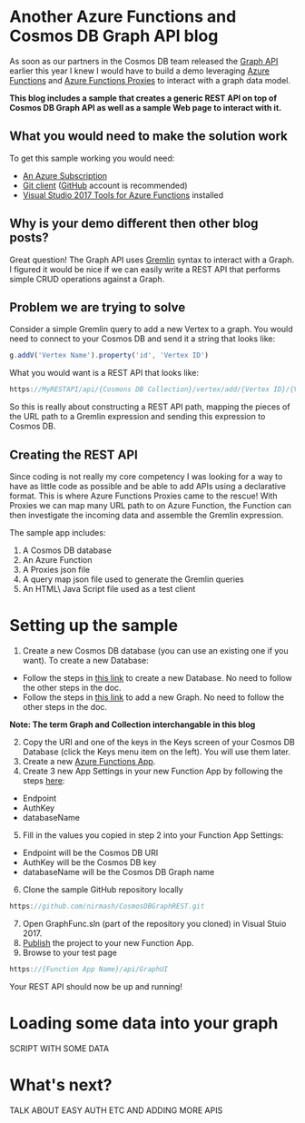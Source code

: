 # Another Azure Functions and Cosmos DB Graph API blog

As soon as our partners in the Cosmos DB team released the [Graph API](https://docs.microsoft.com/en-us/azure/cosmos-db/graph-introduction) earlier this year I knew I would have to build a demo leveraging [Azure Functions](https://azure.microsoft.com/en-us/services/functions/) and [Azure Functions Proxies](https://docs.microsoft.com/en-us/azure/azure-functions/functions-proxies) to interact with a graph data model. 

**This blog includes a sample that creates a generic REST API on top of Cosmos DB Graph API as well as a sample Web page to interact with it.**

## What you would need to make the solution work
To get this sample working you would need: 
* [An Azure Subscription](https://azure.microsoft.com/en-us/free/)
* [Git client](https://git-scm.com/) ([GitHub](https://github.com/) account is recommended)
* [Visual Studio 2017 Tools for Azure Functions](https://blogs.msdn.microsoft.com/webdev/2017/05/10/azure-function-tools-for-visual-studio-2017/) installed

## Why is your demo different then other blog posts?

Great question! The Graph API uses [Gremlin](https://github.com/tinkerpop/gremlin/wiki) syntax to interact with a Graph. I figured it would be nice if we can easily write a REST API that performs simple CRUD operations against a Graph. 

## Problem we are trying to solve
Consider a simple Gremlin query to add a new Vertex to a graph. You would need to connect to your Cosmos DB and send it a string that looks like: 

```javascript
g.addV('Vertex Name').property('id', 'Vertex ID')
```

What you would want is a REST API that looks like: 

```javascript
https://MyRESTAPI/api/{Cosmons DB Collection}/vertex/add/{Vertex ID}/{Vertex Name}
```
So this is really about constructing a REST API path, mapping the pieces of the URL path to a Gremlin expression and sending this expression to Cosmos DB.

## Creating the REST API

Since coding is not really my core competency I was looking for a way to have as little code as possible and be able to add APIs using a declarative format. This is where Azure Functions Proxies came to the rescue! With Proxies we can map many URL path to on Azure Function, the Function can then investigate the incoming data and assemble the Gremlin expression.

The sample app includes:
1. A Cosmos DB database 
2. An Azure Function
3. A Proxies json file
4. A query map json file used to generate the Gremlin queries
5. An HTML\ Java Script file used as a test client

# Setting up the sample
1. Create a new Cosmos DB database (you can use an existing one if you want). To create a new Database:
 - Follow the steps in [this link](https://docs.microsoft.com/en-us/azure/cosmos-db/create-graph-gremlin-console#create-a-database-account) to create a new Database. No need to follow the other steps in the doc.
  - Follow the steps in [this link](https://docs.microsoft.com/en-us/azure/cosmos-db/create-graph-gremlin-console#add-a-graph) to add a new Graph. No need to follow the other steps in the doc. 
  
  **Note: The term Graph and Collection interchangable in this blog**

2. Copy the URI and one of the keys in the Keys screen of your Cosmos DB Database (click the Keys menu item on the left). You will use them later.
3. Create a new [Azure Functions App](https://docs.microsoft.com/en-us/azure/azure-functions/functions-create-function-app-portal#create-a-function-app).
4. Create 3 new App Settings in your new 
Function App by following the steps [here](https://docs.microsoft.com/en-us/azure/azure-functions/functions-how-to-use-azure-function-app-settings#platform-features-tab):
  - Endpoint
  - AuthKey
  - databaseName
5. Fill in the values you copied in step 2 into your Function App Settings:
  - Endpoint will be the Cosmos DB URI
  - AuthKey will be the Cosmos DB key
  - databaseName will be the Cosmos DB Graph name
6. Clone the sample GitHub repository locally 
```javascript
https://github.com/nirmash/CosmosDBGraphREST.git
```
7. Open GraphFunc.sln (part of the repository you cloned) in Visual Stuio 2017.
8. [Publish](https://docs.microsoft.com/en-us/azure/azure-functions/functions-develop-vs#publish-to-azure) the project to your new Function App.
9. Browse to your test page
```javascript
https://{Function App Name}/api/GraphUI
```
Your REST API should now be up and running!

# Loading some data into your graph
SCRIPT WITH SOME DATA

# What's next? 
TALK ABOUT EASY AUTH ETC AND ADDING MORE APIS